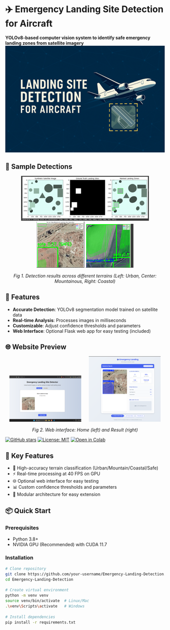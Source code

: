 # ✈️ Emergency Landing Site Detection for Aircraft
**YOLOv8-based computer vision system to identify safe emergency landing zones from satellite imagery**
![Project Banner](project_banner.png) <!-- Replace with your banner image -->

## 📸 Sample Detections
<div align="center">
  <img src="assets/Screenshot 2025-04-03 205104.png" width="80%" alt="Featured detection example">
</div>
<div align="center">
  <img src="assets/Screenshot 2025-04-03 211311.png" width="30%" alt="Coastal landing zone">
    <img src="assets/Screenshot 2025-04-03 211420.png" width="30%" alt="Urban area detection">

</div>

*<p align="center">Fig 1. Detection results across different terrains (Left: Urban, Center: Mountainous, Right: Coastal)</p>*
## 📌 Features
- **Accurate Detection**: YOLOv8 segmentation model trained on satellite data
- **Real-time Analysis**: Processes images in milliseconds
- **Customizable**: Adjust confidence thresholds and parameters
- **Web Interface**: Optional Flask web app for easy testing (included)

## 🌐 Website Preview

<div align="center">
  <img src="assets/website_demo.png" width="45%" style="margin-right: 4%;" alt="Website Home">
  <img src="assets/website_demo_res.png" width="45%" alt="Website Result">
</div>

<p align="center"><i>Fig 2. Web interface: Home (left) and Result (right)</i></p>




[![GitHub stars](https://img.shields.io/github/stars/your-username/Emergency-Landing-Detection?style=social)](https://github.com/your-username/Emergency-Landing-Detection)
[![License: MIT](https://img.shields.io/badge/License-MIT-yellow.svg)](https://opensource.org/licenses/MIT)
[![Open in Colab](https://colab.research.google.com/assets/colab-badge.svg)](https://colab.research.google.com/github/your-username/Emergency-Landing-Detection/blob/main/notebooks/demo.ipynb)

## 🌟 Key Features
- 🎯 High-accuracy terrain classification (Urban/Mountain/Coastal/Safe)
- ⚡ Real-time processing at 40 FPS on GPU
- 🌐 Optional web interface for easy testing
- 📊 Custom confidence thresholds and parameters
- 🧩 Modular architecture for easy extension

## 📦 Quick Start

### Prerequisites
- Python 3.8+
- NVIDIA GPU (Recommended) with CUDA 11.7

### Installation
```bash
# Clone repository
git clone https://github.com/your-username/Emergency-Landing-Detection.git
cd Emergency-Landing-Detection

# Create virtual environment
python -m venv venv
source venv/bin/activate  # Linux/Mac
.\venv\Scripts\activate   # Windows

# Install dependencies
pip install -r requirements.txt

